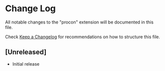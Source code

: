 # Change Log

All notable changes to the "procon" extension will be documented in this file.

Check [Keep a Changelog](http://keepachangelog.com/) for recommendations on how to structure this file.

## [Unreleased]

- Initial release